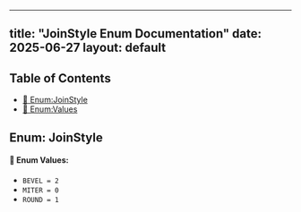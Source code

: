 <!-- Formatted by A³BS formatter.py -->
<!-- Generated by A³BS document.py -->
---
title: "JoinStyle Enum Documentation"
date: 2025-06-27
layout: default
---

## Table of Contents
- [🔧 Enum:JoinStyle](#enum-joinstyle)
- [🔧 Enum:Values](#enum-values)
## Enum: JoinStyle
#### 📝 Enum Values:
<a name="enum-values"></a>
  - `BEVEL = 2`
  - `MITER = 0`
  - `ROUND = 1`